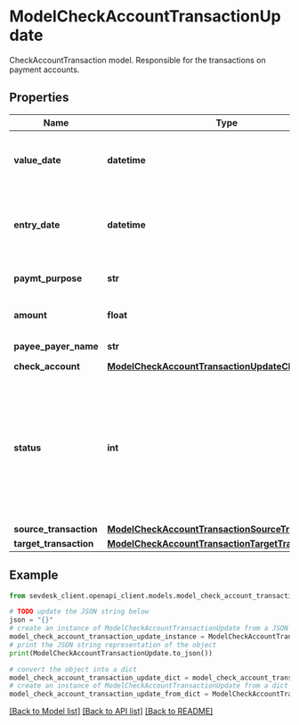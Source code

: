 # ModelCheckAccountTransactionUpdate

CheckAccountTransaction model. Responsible for the transactions on payment accounts.

## Properties

Name | Type | Description | Notes
------------ | ------------- | ------------- | -------------
**value_date** | **datetime** | Date the check account transaction was booked | [optional] 
**entry_date** | **datetime** | Date the check account transaction was imported | [optional] 
**paymt_purpose** | **str** | the purpose of the transaction | [optional] 
**amount** | **float** | Amount of the transaction | [optional] 
**payee_payer_name** | **str** | Name of the payee/payer | [optional] 
**check_account** | [**ModelCheckAccountTransactionUpdateCheckAccount**](ModelCheckAccountTransactionUpdateCheckAccount.md) |  | [optional] 
**status** | **int** | Status of the check account transaction.&lt;br&gt;       100 &lt;-&gt; Created&lt;br&gt;       200 &lt;-&gt; Linked&lt;br&gt;       300 &lt;-&gt; Private&lt;br&gt;       400 &lt;-&gt; Booked | [optional] 
**source_transaction** | [**ModelCheckAccountTransactionSourceTransaction**](ModelCheckAccountTransactionSourceTransaction.md) |  | [optional] 
**target_transaction** | [**ModelCheckAccountTransactionTargetTransaction**](ModelCheckAccountTransactionTargetTransaction.md) |  | [optional] 

## Example

```python
from sevdesk_client.openapi_client.models.model_check_account_transaction_update import ModelCheckAccountTransactionUpdate

# TODO update the JSON string below
json = "{}"
# create an instance of ModelCheckAccountTransactionUpdate from a JSON string
model_check_account_transaction_update_instance = ModelCheckAccountTransactionUpdate.from_json(json)
# print the JSON string representation of the object
print(ModelCheckAccountTransactionUpdate.to_json())

# convert the object into a dict
model_check_account_transaction_update_dict = model_check_account_transaction_update_instance.to_dict()
# create an instance of ModelCheckAccountTransactionUpdate from a dict
model_check_account_transaction_update_from_dict = ModelCheckAccountTransactionUpdate.from_dict(model_check_account_transaction_update_dict)
```
[[Back to Model list]](../README.md#documentation-for-models) [[Back to API list]](../README.md#documentation-for-api-endpoints) [[Back to README]](../README.md)


